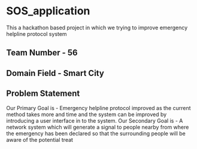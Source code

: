 # SOS_application
This a hackathon based project in which we trying to improve emergency helpline protocol system

## Team Number - 56

## Domain Field - Smart City


## Problem Statement
Our Primary Goal is - 
   Emergency helpline protocol improved as the current method takes more and time 
   and the system can be improved by introducing a user interface in to the system.
Our Secondary Goal is - 
   A network system which will generate a signal to people nearby from where the 
   emergency has been declared so that the surrounding people will be aware of the potential treat
  
